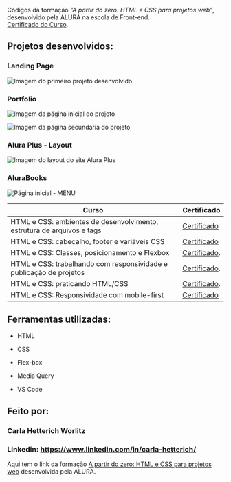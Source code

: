 Códigos da formação *"A partir do zero: HTML e CSS para projetos web"*,  desenvolvido pela ALURA na escola de Front-end. 
<br>
[Certificado do Curso](https://cursos.alura.com.br/degree/certificate/f4af562a-1833-4576-8528-d0e967be4157).

<h2> Projetos desenvolvidos: </h2>

<h3>Landing Page</h3>

![Imagem do primeiro projeto desenvolvido](https://github.com/cahetterich/ALURA_HTML-CSS/assets/148469247/330fcb69-1ca5-4076-93d6-e7aa65a5e3f5)

<h3>Portfolio</h3>

![Imagem da página inicial do projeto](https://github.com/cahetterich/ALURA_HTML-CSS/assets/148469247/55936404-ed9d-4f90-aa80-744ffbd105e3)

![Imagem da página secundária do projeto](https://github.com/cahetterich/ALURA_HTML-CSS/assets/148469247/d9507ee0-c2ac-4a61-bbf2-809821b15e73)

<h3>Alura Plus - Layout</h3>

![Imagem do layout do site Alura Plus](https://github.com/cahetterich/ALURA_HTML-CSS/assets/148469247/bf105eb5-19db-46c7-bcea-ba34a31f688e)

<h3>AluraBooks</h3>

![Página inicial - MENU](https://github.com/cahetterich/ALURA_HTML-CSS/assets/148469247/dd8b5d84-a372-4230-8ce0-c46ec640273e)



| Curso | Certificado |
| ------ | ------ |
| HTML e CSS: ambientes de desenvolvimento, estrutura de arquivos e tags | [Certificado](https://cursos.alura.com.br/certificate/c6392e37-4d6b-4d93-8dc9-7ea802ee1ee0) |
| HTML e CSS: cabeçalho, footer e variáveis CSS | [Certificado](https://cursos.alura.com.br/certificate/50b98745-5335-426a-84e3-88d7d75df84c) |
| HTML e CSS: Classes, posicionamento e Flexbox | [Certificado](https://cursos.alura.com.br/certificate/193e7537-e16a-4bc9-8b0f-7dbe36a01c2c). |
| HTML e CSS: trabalhando com responsividade e publicação de projetos | [Certificado](https://cursos.alura.com.br/certificate/16ea7ca0-c60b-43f4-90ec-1f03e001c878). |
| HTML e CSS: praticando HTML/CSS | [Certificado](https://cursos.alura.com.br/certificate/3e8c0ec2-bf62-4a6a-9fe9-4e53a844d5bf).
| HTML e CSS: Responsividade com mobile-first|[Certificado](https://cursos.alura.com.br/course/html-css-responsividade-mobile-first) |

## Ferramentas utilizadas:

* HTML

* CSS

* Flex-box

* Media Query

* VS Code

## Feito por:

### Carla Hetterich Worlitz

### Linkedin: https://www.linkedin.com/in/carla-hetterich/

Aqui tem o link da formação [A partir do zero: HTML e CSS para projetos web](https://cursos.alura.com.br/formacao-html-css) desenvolvida pela ALURA.
